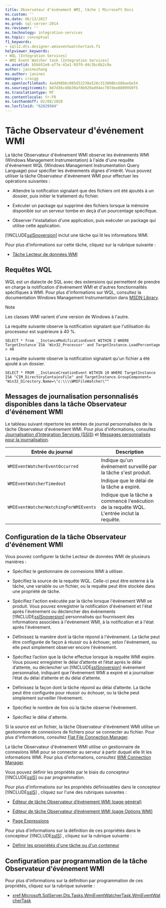 ```yaml
---
title: Observateur d’événement WMI, tâche | Microsoft Docs
ms.custom: ''
ms.date: 06/13/2017
ms.prod: sql-server-2014
ms.reviewer: ''
ms.technology: integration-services
ms.topic: conceptual
f1_keywords:
- sql12.dts.designer.wmieventwatchertask.f1
helpviewer_keywords:
- WQL [Integration Services]
- WMI Event Watcher task [Integration Services]
ms.assetid: b5bb52e9-a77e-41e1-93f9-d4c3bc6b2c9a
author: janinezhang
ms.author: janinez
manager: craigg
ms.openlocfilehash: 4add98b6c085d52238a528c313008bc688ae6e54
ms.sourcegitcommit: b87d36c46b39af8b929ad94ec707dee8800950f5
ms.translationtype: MT
ms.contentlocale: fr-FR
ms.lasthandoff: 02/08/2020
ms.locfileid: "62829504"
---
```

# <a name="wmi-event-watcher-task"></a>Tâche Observateur d'événement WMI
  La tâche Observateur d'événement WMI observe les événements WMI (Windows Management Instrumentation) à l'aide d'une requête d'événement WQL (Windows Management Instrumentation Query Language) pour spécifier les événements dignes d'intérêt. Vous pouvez utiliser la tâche Observateur d'événement WMI pour effectuer les opérations suivantes :  
  
-   Attendre la notification signalant que des fichiers ont été ajoutés à un dossier, puis initier le traitement du fichier.  
  
-   Exécuter un package qui supprime des fichiers lorsque la mémoire disponible sur un serveur tombe en deçà d'un pourcentage spécifique.  
  
-   Observer l'installation d'une application, puis exécuter un package qui utilise cette application.  
  
 [!INCLUDE[ssISnoversion](../../includes/ssisnoversion-md.md)] inclut une tâche qui lit les informations WMI.  
  
 Pour plus d'informations sur cette tâche, cliquez sur la rubrique suivante :  
  
-   [Tâche Lecteur de données WMI](wmi-data-reader-task.md)  
  
## <a name="wql-queries"></a>Requêtes WQL  
 WQL est un dialecte de SQL avec des extensions qui permettent de prendre en charge la notification d'événement WMI et d'autres fonctionnalités spécifiques à WMI. Pour plus d'informations sur WQL, consultez la documentation Windows Management Instrumentation dans [MSDN Library](https://go.microsoft.com/fwlink/?linkid=62553).  
  
> [!NOTE]  
>  Les classes WMI varient d'une version de Windows à l'autre.  
  
 La requête suivante observe la notification signalant que l'utilisation du processeur est supérieure à 40 %.  
  
```  
SELECT * from __InstanceModificationEvent WITHIN 2 WHERE TargetInstance ISA 'Win32_Processor' and TargetInstance.LoadPercentage > 40  
```  
  
 La requête suivante observe la notification signalant qu'un fichier a été ajouté à un dossier.  
  
```  
SELECT * FROM __InstanceCreationEvent WITHIN 10 WHERE TargetInstance ISA "CIM_DirectoryContainsFile" and TargetInstance.GroupComponent= "Win32_Directory.Name=\"c:\\\\WMIFileWatcher\""   
```  
  
## <a name="custom-logging-messages-available-on-the-wmi-event-watcher-task"></a>Messages de journalisation personnalisés disponibles dans la tâche Observateur d'événement WMI  
 Le tableau suivant répertorie les entrées de journal personnalisées de la tâche Observateur d'événement WMI. Pour plus d’informations, consultez [Journalisation d’Integration Services &#40;SSIS&#41;](../performance/integration-services-ssis-logging.md) et [Messages personnalisés pour la journalisation](../custom-messages-for-logging.md).  
  
|Entrée du journal|Description|  
|---------------|-----------------|  
|`WMIEventWatcherEventOccurred`|Indique qu'un événement surveillé par la tâche s'est produit.|  
|`WMIEventWatcherTimedout`|Indique que le délai de la tâche a expiré.|  
|`WMIEventWatcherWatchingForWMIEvents`|Indique que la tâche a commencé l'exécution de la requête WQL. L'entrée inclut la requête.|  
  
## <a name="configuration-of-the-wmi-event-watcher-task"></a>Configuration de la tâche Observateur d'événement WMI  
 Vous pouvez configurer la tâche Lecteur de données WMI de plusieurs manières :  
  
-   Spécifiez le gestionnaire de connexions WMI à utiliser.  
  
-   Spécifiez la source de la requête WQL. Celle-ci peut être externe à la tâche, une variable ou un fichier, ou la requête peut être stockée dans une propriété de tâche.  
  
-   Spécifiez l'action exécutée par la tâche lorsque l'événement WMI se produit. Vous pouvez enregistrer la notification d'événement et l'état après l'événement ou déclencher des événements [!INCLUDE[ssISnoversion](../../includes/ssisnoversion-md.md)] personnalisés qui fournissent des informations associées à l'événement WMI, à la notification et à l'état après l'événement.  
  
-   Définissez la manière dont la tâche répond à l'événement. La tâche peut être configurée de façon à réussir ou à échouer, selon l'événement, ou elle peut simplement observer encore l'événement.  
  
-   Spécifiez l’action que la tâche effectue lorsque la requête WMI expire. Vous pouvez enregistrer le délai d’attente et l’état après le délai d’attente, ou déclencher un [!INCLUDE[ssISnoversion](../../includes/ssisnoversion-md.md)] événement personnalisé, indiquant que l’événement WMI a expiré et a journaliser l’état du délai d’attente et du délai d’attente.  
  
-   Définissez la façon dont la tâche répond au délai d’attente. La tâche peut être configurée pour réussir ou échouer, ou la tâche peut simplement surveiller l’événement.  
  
-   Spécifiez le nombre de fois où la tâche observe l'événement.  
  
-   Spécifiez le délai d'attente.  
  
 Si la source est un fichier, la tâche Observateur d'événement WMI utilise un gestionnaire de connexions de fichiers pour se connecter au fichier. Pour plus d'informations, consultez [Flat File Connection Manager](../connection-manager/file-connection-manager.md).  
  
 La tâche Observateur d'événement WMI utilise un gestionnaire de connexions WMI pour se connecter au serveur à partir duquel elle lit les informations WMI. Pour plus d'informations, consultez [WMI Connection Manager](../connection-manager/wmi-connection-manager.md).  
  
 Vous pouvez définir les propriétés par le biais du concepteur [!INCLUDE[ssIS](../../includes/ssis-md.md)] ou par programmation.  
  
 Pour plus d'informations sur les propriétés définissables dans le concepteur [!INCLUDE[ssIS](../../includes/ssis-md.md)] , cliquez sur l'une des rubriques suivantes :  
  
-   [Éditeur de tâche Observateur d’événement WMI &#40;page général&#41;](../general-page-of-integration-services-designers-options.md)  
  
-   [Éditeur de tâche Observateur d’événement WMI &#40;page Options WMI&#41;](../wmi-event-watcher-task-editor-wmi-options-page.md)  
  
-   [Page Expressions](../expressions/expressions-page.md)  
  
 Pour plus d'informations sur la définition de ces propriétés dans le concepteur [!INCLUDE[ssIS](../../includes/ssis-md.md)] , cliquez sur la rubrique suivante :  
  
-   [Définir les propriétés d'une tâche ou d'un conteneur](../set-the-properties-of-a-task-or-container.md)  
  
## <a name="programmatic-configuration-of-the-wmi-event-watcher-task"></a>Configuration par programmation de la tâche Observateur d'événement WMI  
 Pour plus d'informations sur la définition par programmation de ces propriétés, cliquez sur la rubrique suivante :  
  
-   <xref:Microsoft.SqlServer.Dts.Tasks.WmiEventWatcherTask.WmiEventWatcherTask>  
  
  
